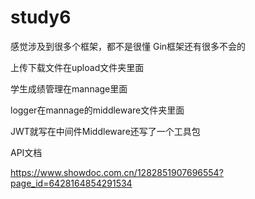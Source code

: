 # study6
感觉涉及到很多个框架，都不是很懂
Gin框架还有很多不会的

上传下载文件在upload文件夹里面

学生成绩管理在mannage里面

logger在mannage的middleware文件夹里面


JWT就写在中间件Middleware还写了一个工具包

API文档

https://www.showdoc.com.cn/1282851907696554?page_id=6428164854291534
